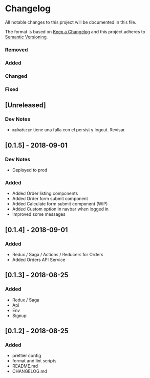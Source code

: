 # Changelog
All notable changes to this project will be documented in this file.

The format is based on [Keep a Changelog](http://keepachangelog.com/en/1.0.0/)
and this project adheres to [Semantic Versioning](http://semver.org/spec/v2.0.0.html).

### Removed

### Added

### Changed

### Fixed

## [Unreleased]

### Dev Notes
- `meReducer` tiene una falla con el persist y logout. Revisar.

## [0.1.5] - 2018-09-01

### Dev Notes

- Deployed to prod

### Added

- Added Order listing components
- Added Order form submit component
- Added Calculate form submit component (WIP)
- Added Custom option in navbar when logged in
- Improved some messages

## [0.1.4] - 2018-09-01

### Added

- Redux / Saga / Actions / Reducers for Orders
- Added Orders API Service

## [0.1.3] - 2018-08-25

### Added

- Redux / Saga
- Api
- Env
- Signup 

## [0.1.2] - 2018-08-25

### Added

- prettier config
- format and lint scripts
- README.md
- CHANGELOG.md